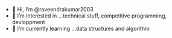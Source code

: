 - 👋 Hi, I’m @raveendrakumar2003
- 👀 I’m interested in ...technical stuff, competitive programming, devloppment
- 🌱 I’m currently learning ...data structures and algorithm

<!---
raveendrakumar2003/raveendrakumar2003 is a ✨ special ✨ repository because its `README.md` (this file) appears on your GitHub profile.
You can click the Preview link to take a look at your changes.
--->
